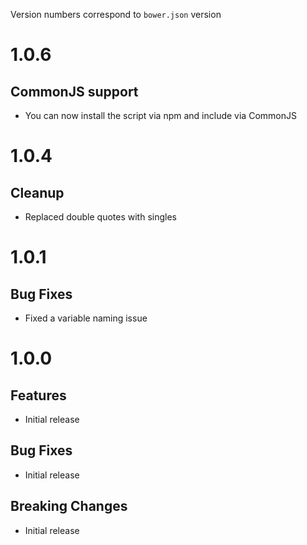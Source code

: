 Version numbers correspond to `bower.json` version

# 1.0.6

## CommonJS support

- You can now install the script via npm and include via CommonJS

# 1.0.4

## Cleanup

- Replaced double quotes with singles

# 1.0.1

## Bug Fixes

- Fixed a variable naming issue

# 1.0.0

## Features

- Initial release

## Bug Fixes

- Initial release

## Breaking Changes

- Initial release
